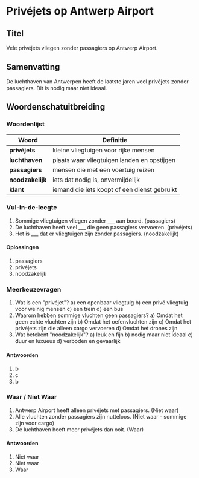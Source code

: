 # Privéjets op Antwerp Airport

## Titel
Vele privéjets vliegen zonder passagiers op Antwerp Airport.

## Samenvatting
De luchthaven van Antwerpen heeft de laatste jaren veel privéjets zonder passagiers. Dit is nodig maar niet ideaal.

## Woordenschatuitbreiding

### Woordenlijst

| Woord | Definitie |
|-------|-----------|
| **privéjets** | kleine vliegtuigen voor rijke mensen |
| **luchthaven** | plaats waar vliegtuigen landen en opstijgen |
| **passagiers** | mensen die met een voertuig reizen |
| **noodzakelijk** | iets dat nodig is, onvermijdelijk |
| **klant** | iemand die iets koopt of een dienst gebruikt |

### Vul-in-de-leegte
1. Sommige vliegtuigen vliegen zonder ___ aan boord. (passagiers)
2. De luchthaven heeft veel ___ die geen passagiers vervoeren. (privéjets)
3. Het is ___ dat er vliegtuigen zijn zonder passagiers. (noodzakelijk)

#### Oplossingen
1. passagiers
2. privéjets
3. noodzakelijk

### Meerkeuzevragen
1. Wat is een "privéjet"?
a) een openbaar vliegtuig
b) een privé vliegtuig voor weinig mensen
c) een trein
d) een bus
2. Waarom hebben sommige vluchten geen passagiers?
a) Omdat het geen echte vluchten zijn
b) Omdat het oefenvluchten zijn
c) Omdat het privéjets zijn die alleen cargo vervoeren
d) Omdat het drones zijn
3. Wat betekent "noodzakelijk"?
a) leuk en fijn
b) nodig maar niet ideaal
c) duur en luxueus
d) verboden en gevaarlijk

#### Antwoorden
1. b
2. c
3. b

### Waar / Niet Waar
1. Antwerp Airport heeft alleen privéjets met passagiers. (Niet waar)
2. Alle vluchten zonder passagiers zijn nutteloos. (Niet waar - sommige zijn voor cargo)
3. De luchthaven heeft meer privéjets dan ooit. (Waar)

#### Antwoorden
1. Niet waar
2. Niet waar
3. Waar